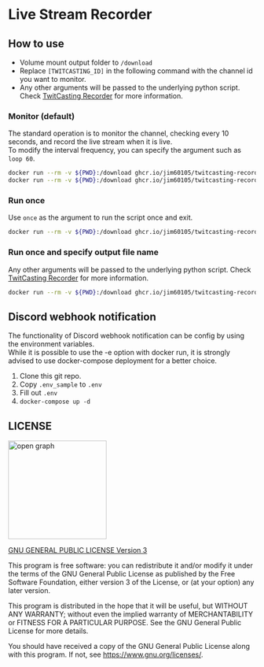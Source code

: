 # Live Stream Recorder

## How to use

- Volume mount output folder to `/download`
- Replace `[TWITCASTING_ID]` in the following command with the channel id you want to monitor.
- Any other arguments will be passed to the underlying python script. Check [TwitCasting Recorder](https://github.com/jim60105/twitcasting-recorder?tab=readme-ov-file#usage) for more information.

### Monitor (default)

The standard operation is to monitor the channel, checking every 10 seconds, and record the live stream when it is live.  
To modify the interval frequency, you can specify the argument such as `loop 60`.

```bash
docker run --rm -v ${PWD}:/download ghcr.io/jim60105/twitcasting-recorder [TWITCASTING_ID]
docker run --rm -v ${PWD}:/download ghcr.io/jim60105/twitcasting-recorder [TWITCASTING_ID] loop 60
```

### Run once

Use `once` as the argument to run the script once and exit.

```bash
docker run --rm -v ${PWD}:/download ghcr.io/jim60105/twitcasting-recorder [TWITCASTING_ID] once
```

### Run once and specify output file name

Any other arguments will be passed to the underlying python script. Check [TwitCasting Recorder](https://github.com/jim60105/twitcasting-recorder?tab=readme-ov-file#usage) for more information.

```bash
docker run --rm -v ${PWD}:/download ghcr.io/jim60105/twitcasting-recorder [TWITCASTING_ID] once -o [OUTPUT_FILE_NAME]
```

## Discord webhook notification

The functionality of Discord webhook notification can be config by using the environment variables.  
While it is possible to use the -e option with docker run, it is strongly advised to use docker-compose deployment for a better choice.

1. Clone this git repo.
1. Copy `.env_sample` to `.env`
1. Fill out `.env`
1. `docker-compose up -d`

## LICENSE

<img src="https://github.com/jim60105/docker-twitcasting-recorder/assets/16995691/a280afe8-e29e-4b52-ba3a-07583aba4337" alt="open graph" width="200" />

[GNU GENERAL PUBLIC LICENSE Version 3](LICENSE)

This program is free software: you can redistribute it and/or modify it under the terms of the GNU General Public License as published by the Free Software Foundation, either version 3 of the License, or (at your option) any later version.

This program is distributed in the hope that it will be useful, but WITHOUT ANY WARRANTY; without even the implied warranty of MERCHANTABILITY or FITNESS FOR A PARTICULAR PURPOSE. See the GNU General Public License for more details.

You should have received a copy of the GNU General Public License along with this program. If not, see <https://www.gnu.org/licenses/>.

